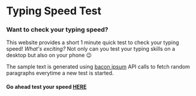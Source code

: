 # Typing Speed Test

### Want to check your typing speed? 

This website provides a short 1 minute quick test to check your typing speed!
_What's exciting?_ Not only can you test your typing skills on a desktop but also on your phone 😉

The sample text is generated using [bacon ipsum](https://baconipsum.com/) API calls to fetch random paragraphs everytime a new test is started.



#### Go ahead test your speed [HERE](https://palakg01.github.io/typingTest/)


